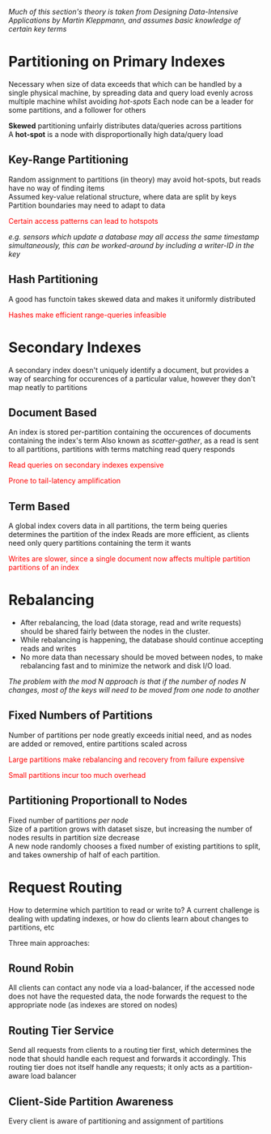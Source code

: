 *Much of this section's theory is taken from Designing Data-Intensive Applications by Martin Kleppmann, and assumes basic knowledge of certain key terms*  
# Partitioning on Primary Indexes
Necessary when size of data exceeds that which can be handled by a single physical machine, by spreading data and query load evenly across multiple machine whilst avoiding *hot-spots*
Each node can be a leader for some partitions, and a follower for others  

**Skewed** partitioning unfairly distributes data/queries across partitions  
A **hot-spot**  is a node with disproportionally high data/query load

## Key-Range Partitioning
Random assignment to partitions (in theory) may avoid hot-spots, but reads have no way of finding items  
Assumed key-value relational structure, where data are split by keys
Partition boundaries may need to adapt to data

<p style="color:red">Certain access patterns can lead to hotspots</p>   

*e.g. sensors which update a database may all access the same timestamp simultaneously, this can be worked-around by including a writer-ID in the key*  


## Hash Partitioning
A good has functoin takes skewed data and makes it uniformly distributed  
<p style="color:red">Hashes make efficient range-queries infeasible</p>

# Secondary Indexes
A secondary index doesn't uniquely identify a document, but provides a way of searching for occurences of a particular value, however they don't map neatly to partitions
## Document Based
An index is stored per-partition containing the occurences of documents containing the index's term
Also known as *scatter-gather*, as a read is sent to all partitions, partitions with terms matching read query responds 
<p style="color:red">Read queries on secondary indexes expensive</p>
<p style="color:red">Prone to tail-latency amplification</p>

## Term Based
A global index covers data in all partitions, the term being queries determines the partition of the index
Reads are more efficient, as clients need only query partitions containing the term it wants
<p style="color:red">Writes are slower, since a single document now affects multiple partition partitions of an index</p>

# Rebalancing  
- After rebalancing, the load (data storage, read and write requests) should be shared fairly between the nodes in the cluster.
- While rebalancing is happening, the database should continue accepting reads and writes
- No more data than necessary should be moved between nodes, to make rebalancing fast and to minimize the network and disk I/O load.

*The problem with the mod N approach is that if the number of nodes N changes, most of the keys will need to be moved from one node to another*

## Fixed Numbers of Partitions  
Number of partitions per node greatly exceeds initial need, and as nodes are added or removed, entire partitions scaled across  
<p style="color:red">Large partitions make rebalancing and recovery from failure expensive</p>
<p style="color:red">Small partitions incur too much overhead</p>

## Partitioning Proportionall to Nodes  
Fixed number of partitions *per node*  
Size of a partition grows with dataset sisze, but increasing the number of nodes results in partition size decrease  
A new node randomly chooses a fixed number of existing partitions to split, and takes ownership of half of each partition.

# Request Routing
How to determine which partition to read or write to? 
A current challenge is dealing with updating indexes, or how do clients learn about changes to partitions, etc

Three main approaches:
## Round Robin  
All clients can contact any node via a load-balancer, if the accessed node does not have the requested data, the node forwards the request to the appropriate node (as indexes are stored on nodes)
## Routing Tier Service
Send all requests from clients to a routing tier first, which determines the node that should handle each request and forwards it accordingly. This routing tier does not itself handle any requests; it only acts as a partition-aware load balancer
## Client-Side Partition Awareness
Every client is aware of partitioning and assignment of partitions 
